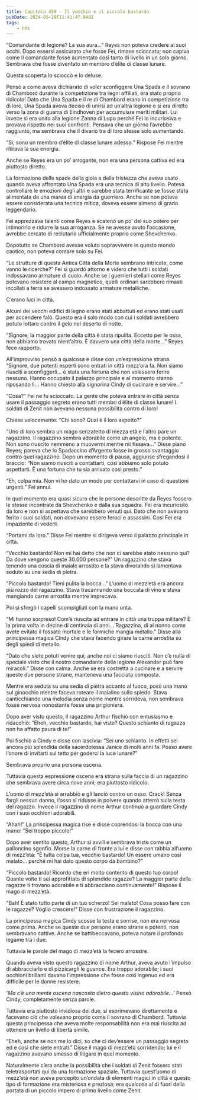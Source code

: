```yaml
---
title: Capitolo 459 - Il vecchio e il piccolo bastardo
pubDate: 2024-05-29T11:41:47.940Z
tags:
    - htk
---
```


“Comandante di legione? La sua aura…” Reyes non poteva credere ai suoi occhi. Dopo essersi assicurato che fosse Fei, rimase scioccato; non capiva come il comandante fosse aumentato così tanto di livello in un solo giorno. Sembrava che fosse diventato un membro d’élite di classe lunare.

Questa scoperta lo scioccò e lo deluse.

Pensò a come aveva dichiarato di voler sconfiggere Una Spada e il sovrano di Chambord durante la competizione tra regni affiliati, era stato proprio ridicolo! Dato che Una Spada e il re di Chambord erano in competizione tra di loro, Una Spada aveva deciso di unirsi ad un’altra legione e si era diretto verso la zona di guerra di Eindhoven per accumulare meriti militari. Lui invece si era unito alla legione Zanna di Lupo perché Fei lo incuriosiva e provava rispetto nei suoi confronti. Pensava che un giorno l’avrebbe raggiunto, ma sembrava che il divario tra di loro stesse solo aumentando.

“Sì, sono un membro d’élite di classe lunare adesso.” Rispose Fei mentre ritirava la sua energia.

Anche se Reyes era un po’ arrogante, non era una persona cattiva ed era piuttosto diretto.

La formazione delle spade della gioia e della tristezza che aveva usato quando aveva affrontato Una Spada era una tecnica di alto livello. Poteva controllare le emozioni degli altri e sarebbe stata terrificante se fosse stata alimentata da una marea di energia da guerriero. Anche se non poteva essere considerata una tecnica mitica, doveva essere almeno di grado leggendario.

Fei apprezzava talenti come Reyes e scatenò un po’ del suo potere per intimorirlo e ridurre la sua arroganza. Se ne avesse avuto l’occasione, avrebbe cercato di reclutarlo ufficialmente proprio come Shevchenko.

Dopotutto se Chambord avesse voluto sopravvivere in questo mondo caotico, non poteva contare solo su Fei.

“Le strutture di questa Antica Città della Morte sembrano intricate, come vanno le ricerche?” Fei si guardò attorno e videro che tutti i soldati indossavano armature di cuoio. Anche se i guerrieri stellari come Reyes potevano resistere al campo magnetico, quelli ordinari sarebbero rimasti incollati a terra se avessero indossato armature metalliche.

C’erano luci in città.

Alcuni dei vecchi edifici di legno erano stati abbattuti ed erano stati usati per accendere falò. Questo era il solo modo con cui i soldati avrebbero potuto lottare contro il gelo nel deserto di notte.

“Signore, la maggior parte della città è stata ripulita. Eccetto per le ossa, non abbiamo trovato nient’altro. È davvero una città della morte…” Reyes fece rapporto.

All’improvviso pensò a qualcosa e disse con un’espressione strana. “Signore, due potenti esperti sono entrati in città mezz’ora fa. Non siamo riusciti a sconfiggerli… è stata una fortuna che non volessero ferire nessuno. Hanno occupato il palazzo principale e al momento stanno riposando lì… Hanno chiesto alla signorina Cindy di cucinare e servire…”

“Cosa?” Fei ne fu scioccato. La gente che poteva entrare in città senza usare il passaggio segreto erano tutti membri d’élite di classe lunare! I soldati di Zenit non avevano nessuna possibilità contro di loro!

Chiese velocemente: “Chi sono? Qual è il loro aspetto?”

“Uno di loro sembra un mago senzatetto di mezza età e l’altro pare un ragazzino. Il ragazzino sembra adorabile come un angelo, ma è potente. Non sono riuscito nemmeno a muovermi mentre mi fissava…” Disse piano Reyes; pareva che lo Spadaccino d’Argento fosse in grosso svantaggio contro quel ragazzino. Dopo un momento di pausa, aggiunse sfregandosi il braccio: “Non siamo riusciti a contattarti, così abbiamo solo potuto aspettarti. È una fortuna che tu sia arrivato così presto.”

“Eh, colpa mia. Non vi ho dato un modo per contattarvi in caso di questioni urgenti.” Fei annuì.

In quel momento era quasi sicuro che le persone descritte da Reyes fossero le stesse incontrate da Shevchenko e dalla sua squadra. Fei era incuriosito da loro e non si aspettava che sarebbero venuti qui. Dato che non avevano ferito i suoi soldati, non dovevano essere feroci e assassini. Così Fei era impaziente di vederli.

“Portami da loro.” Disse Fei mentre si dirigeva verso il palazzo principale in città.

“Vecchio bastardo! Non mi hai detto che non ci sarebbe stato nessuno qui? Da dove vengono queste 30.000 persone?” Un ragazzino che stava tenendo una coscia di maiale arrostito e la stava divorando si lamentava seduto su una sedia di pietra.

“Piccolo bastardo! Tieni pulita la bocca…” L’uomo di mezz’età era ancora più rozzo del ragazzino. Stava tracannando una boccata di vino e stava mangiando carne arrostita mentre imprecava.

Poi si sfregò i capelli scompigliati con la mano unta.

“Mi hanno sorpreso! Com’è riuscita ad entrare in città una truppa militare? È la prima volta in decine di centinaia di anni… Ragazzina, dì al nonno come avete evitato il fossato mortale e le formiche mangia metallo.” Disse alla principessa magica Cindy che stava facendo girare la carne arrostita su degli spiedi di metallo.

“Dato che siete potuti venire qui, anche noi ci siamo riusciti. Non c’è nulla di speciale visto che il nostro comandante della legione Alexander può fare miracoli.” Disse con calma. Anche se era costretta a cucinare e a servire queste due persone strane, manteneva una facciata composta.

Mentre era seduta su una sedia di pietra accanto al fuoco, posò una mano sul ginocchio mentre faceva roteare il maialino sullo spiedo. Stava canticchiando una melodia senza nome mentre sorrideva, non sembrava fosse nervosa nonostante fosse una prigioniera.

Dopo aver visto questo, il ragazzino Arthur fischiò con entusiasmo e ridacchiò: “Eheh, vecchio bastardo, hai visto? Questo schianto di ragazza non ha affatto paura di te!”

Poi fischiò a Cindy e disse con lascivia: “Sei uno schianto. In effetti sei ancora più splendida della sacerdotessa Janice di molti anni fa. Posso avere l’onore di invitarti sul tetto per goderci la luce lunare?”

Sembrava proprio una persona oscena.

Tuttavia questa espressione oscena era strana sulla faccia di un ragazzino che sembrava avere circa nove anni; era piuttosto ridicolo.

L’uomo di mezz’età si arrabbiò e gli lanciò contro un osso. Crack! Senza fargli nessun danno, l’osso si ridusse in polvere quando atterrò sulla testa del ragazzo. Invece il ragazzino di nome Arthur continuò a guardare Cindy con i suoi occhioni adorabili.

“Ahah!” La principessa magica rise e disse coprendosi la bocca con una mano: “Sei troppo piccolo!”

Dopo aver sentito questo, Arthur si avvilì e sembrava triste come un palloncino sgonfio. Morse la carne di fronte a lui e disse con rabbia all’uomo di mezz’età: “È tutta colpa tua, vecchio bastardo! Un essere umano così malato… perché mi hai dato questo corpo da bambino?”

“Piccolo bastardo! Ricordo che eri molto contento di questo tuo corpo! Quante volte ti sei approfittato di splendide ragazze? La maggior parte delle ragazze ti trovano adorabile e ti abbracciano continuamente!” Rispose il mago di mezz’età.

“Bah! È stato tutto parte di un tuo scherzo! Sei malato! Cosa posso fare con le ragazze? Voglio crescere!” Disse con frustrazione il ragazzino.

La principessa magica Cindy scosse la testa e sorrise, non era nervosa come prima. Anche se queste due persone erano strane e potenti, non sembravano cattive. Anche se battibeccavano, poteva notare il profondo legame tra i due.

Tuttavia le parole del mago di mezz’età la fecero arrossire.

Quando aveva visto questo ragazzino di nome Arthur, aveva avuto l’impulso di abbracciarlo e di pizzicargli le guance. Era troppo adorabile; i suoi occhioni brillanti davano l’impressione che fosse così ingenuo ed era difficile per le donne resistere.

<em>’Ma c’è una mente oscena nascosta dietro questo visino adorabile…’</em> Pensò Cindy, completamente senza parole.

Tuttavia era piuttosto invidiosa dei due, si esprimevano direttamente e facevano ciò che volevano proprio come il sovrano di Chambord. Tuttavia questa principessa che aveva molte responsabilità non era mai riuscita ad ottenere un livello di libertà simile.

“Eheh, anche se non me lo dici, so che ci dev’essere un passaggio segreto ed è così che siete entrati.” Disse il mago di mezz’età sorridendo; lui e il ragazzino avevano smesso di litigare in quel momento.

Naturalmente c’era anche la possibilità che i soldati di Zenit fossero stati teletrasportati qui da una formazione spaziale. Tuttavia quest’uomo di mezz’età non aveva percepito un’ondata di elementi magici in città e questo tipo di formazione era misteriosa e preziosa; era qualcosa al di fuori della portata di un piccolo impero di primo livello come Zenit.



